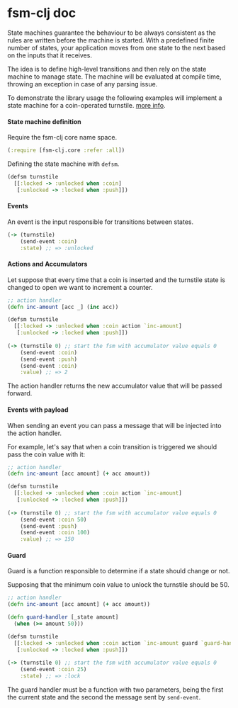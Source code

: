 # fsm-clj doc

State machines guarantee the behaviour to be always consistent as the rules are written before the machine is started.
With a predefined finite number of states, your application moves from one state to the next based on the
inputs that it receives.
 
The idea is to define high-level transitions and then rely on the state machine to manage state. The machine will be
evaluated at compile time, throwing an exception in case of any parsing issue.

To demonstrate the library usage the following examples will implement a state machine for a coin-operated turnstile.
[more info](https://en.wikipedia.org/wiki/Finite-state_machine#Example:_coin-operated_turnstile).

#### State machine definition

Require the fsm-clj core name space.

```clj
(:require [fsm-clj.core :refer :all])
```

Defining the state machine with `defsm`.

```clj
(defsm turnstile
  [[:locked -> :unlocked when :coin]
   [:unlocked -> :locked when :push]])
```

#### Events

An event is the input responsible for transitions between states.

```clj
(-> (turnstile)
    (send-event :coin)
    :state) ;; => :unlocked
```

#### Actions and Accumulators

Let suppose that every time that a coin is inserted and the turnstile state is changed to open
we want to increment a counter.

```clj
;; action handler
(defn inc-amount [acc _] (inc acc))

(defsm turnstile
  [[:locked -> :unlocked when :coin action `inc-amount]
   [:unlocked -> :locked when :push]])
   
(-> (turnstile 0) ;; start the fsm with accumulator value equals 0
    (send-event :coin)
    (send-event :push)
    (send-event :coin)
    :value) ;; => 2
```

The action handler returns the new accumulator value that will be passed forward.

#### Events with payload

When sending an event you can pass a message that will be injected into the action handler.

For example, let's say that when a coin transition is triggered we should pass the coin value with it:

```clj
;; action handler
(defn inc-amount [acc amount] (+ acc amount))

(defsm turnstile
  [[:locked -> :unlocked when :coin action `inc-amount]
   [:unlocked -> :locked when :push]])
   
(-> (turnstile 0) ;; start the fsm with accumulator value equals 0
    (send-event :coin 50)
    (send-event :push)
    (send-event :coin 100)
    :value) ;; => 150
```

#### Guard

Guard is a function responsible to determine if a state should change or not.

Supposing that the minimum coin value to unlock the turnstile should be 50.

```clj
;; action handler
(defn inc-amount [acc amount] (+ acc amount))

(defn guard-handler [_state amount]
  (when (>= amount 50)))

(defsm turnstile
  [[:locked -> :unlocked when :coin action `inc-amount guard `guard-handler]
   [:unlocked -> :locked when :push]])
   
(-> (turnstile 0) ;; start the fsm with accumulator value equals 0
    (send-event :coin 25)
    :state) ;; => :lock
```

The guard handler must be a function with two parameters, being the first the current state and the second the message
sent by `send-event`.
